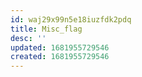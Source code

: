 ```yaml
---
id: waj29x99n5e18iuzfdk2pdq
title: Misc_flag
desc: ''
updated: 1681955729546
created: 1681955729546
---
```

